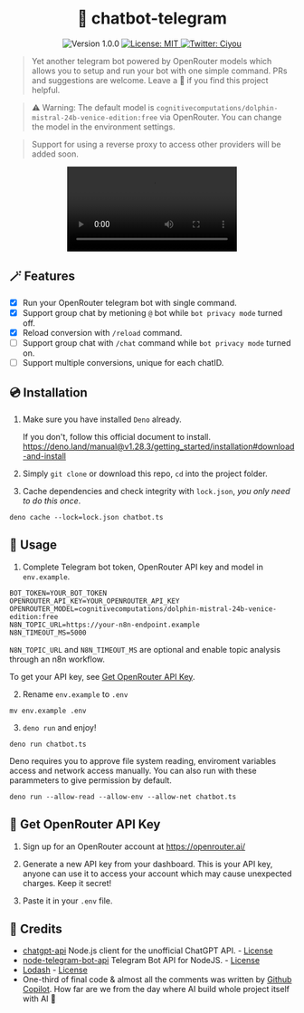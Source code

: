 <h1 align="center">🤖️ chatbot-telegram</h1>
<p  align="center">
  <img alt="Version 1.0.0" src="https://img.shields.io/badge/version-1.0.0-blue.svg?cacheSeconds=2592000" />
  <a href="#" target="_blank">
    <img alt="License: MIT" src="https://img.shields.io/badge/License-MIT-green.svg" />
  </a>
  <a href="https://twitter.com/ciyou_lee" target="_blank">
    <img alt="Twitter: Ciyou" src="https://img.shields.io/twitter/follow/ciyou_lee.svg?style=social" />
  </a>
</p>

> Yet another telegram bot powered by OpenRouter models which allows you to
> setup and run your bot with one simple command. PRs and suggestions are
> welcome. Leave a 🌟 if you find this project helpful.

> ⚠️ Warning: The default model is
> `cognitivecomputations/dolphin-mistral-24b-venice-edition:free` via
> OpenRouter. You can change the model in the environment settings.

> Support for using a reverse proxy to access other providers will be added
> soon.

<div  align="center">
<video src="https://user-images.githubusercontent.com/13758730/206657062-eec01c2a-0ef8-4605-b0b9-19a48fff236e.mp4"/>
</div>

## 🪄 Features

- [x] Run your OpenRouter telegram bot with single command.
- [x] Support group chat by metioning `@` bot while `bot privacy mode` turned
      off.
- [x] Reload conversion with `/reload` command.
- [ ] Support group chat with `/chat` command while `bot privacy mode` turned
      on.
- [ ] Support multiple conversions, unique for each chatID.

## 💿 Installation

1. Make sure you have installed `Deno` already.

   If you don't, follow this official document to install.
   https://deno.land/manual@v1.28.3/getting_started/installation#download-and-install

2. Simply `git clone` or download this repo, `cd` into the project folder.

3. Cache dependencies and check integrity with `lock.json`, _you only need to do
   this once_.

```
deno cache --lock=lock.json chatbot.ts
```

## 🔮 Usage

1. Complete Telegram bot token, OpenRouter API key and model in `env.example`.

```
BOT_TOKEN=YOUR_BOT_TOKEN
OPENROUTER_API_KEY=YOUR_OPENROUTER_API_KEY
OPENROUTER_MODEL=cognitivecomputations/dolphin-mistral-24b-venice-edition:free
N8N_TOPIC_URL=https://your-n8n-endpoint.example
N8N_TIMEOUT_MS=5000
```

`N8N_TOPIC_URL` and `N8N_TIMEOUT_MS` are optional and enable topic analysis
through an n8n workflow.

To get your API key, see [Get OpenRouter API Key](#-get-openrouter-api-key).

2. Rename `env.example` to `.env`

```
mv env.example .env
```

3. `deno run` and enjoy!

```
deno run chatbot.ts
```

Deno requires you to approve file system reading, enviroment variables access
and network access manually. You can also run with these parammeters to give
permission by default.

```
deno run --allow-read --allow-env --allow-net chatbot.ts
```

## 🔑 Get OpenRouter API Key

1. Sign up for an OpenRouter account at https://openrouter.ai/

2. Generate a new API key from your dashboard. This is your API key, anyone can
   use it to access your account which may cause unexpected charges. Keep it
   secret!

3. Paste it in your `.env` file.

## 💌 Credits

- [chatgpt-api](https://github.com/transitive-bullshit/chatgpt-api) Node.js
  client for the unofficial ChatGPT API. -
  [License](https://github.com/transitive-bullshit/chatgpt-api/blob/main/license)
- [node-telegram-bot-api](https://github.com/yagop/node-telegram-bot-api)
  Telegram Bot API for NodeJS. -
  [License](https://github.com/yagop/node-telegram-bot-api/blob/master/LICENSE.md)
- [Lodash](https://github.com/lodash/lodash) -
  [License](https://github.com/lodash/lodash/blob/master/LICENSE)
- One-third of final code & almost all the comments was written by
  [Github Copilot](https://github.com/features/copilot). How far are we from the
  day where AI build whole project itself with AI 👀
